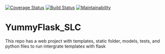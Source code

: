 [![Coverage Status](https://coveralls.io/repos/github/hadijahkyampeire/YummyFlask_SLC/badge.svg?branch=develop)](https://coveralls.io/github/hadijahkyampeire/YummyFlask_SLC?branch=develop)
[![Build Status](https://travis-ci.org/hadijahkyampeire/YummyFlask_SLC.svg?branch=master)](https://travis-ci.org/hadijahkyampeire/YummyFlask_SLC)
[![Maintainability](https://api.codeclimate.com/v1/badges/dc55a726af80d38855a7/maintainability)](https://codeclimate.com/github/hadijahkyampeire/YummyFlask_SLC/maintainability)
# YummyFlask_SLC
This repo has a web project with templates, static folder, models, tests, and python files to run intergrate templates with flask

